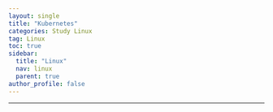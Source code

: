 ```yaml
---
layout: single
title: "Kubernetes"
categories: Study Linux
tag: Linux
toc: true
sidebar:
  title: "Linux"
  nav: linux
  parent: true
author_profile: false
---
```


<div class="notice" markdown="1">
</div>

---